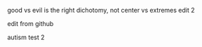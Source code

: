 good vs evil is the right dichotomy, not center vs extremes
edit 2

edit from github


autism test 2